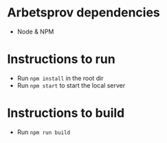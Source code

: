 # Arbetsprov dependencies
- Node & NPM

# Instructions to run
- Run `npm install` in the root dir
- Run `npm start` to start the local server

# Instructions to build
- Run `npm run build`